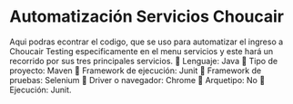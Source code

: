 # Automatización Servicios Choucair
Aqui podras econtrar el codigo, que se uso para automatizar el ingreso a Choucair Testing especificamente en el menu servicios y este hará un recorrido por sus tres principales servicios.
	Lenguaje: Java
	Tipo de proyecto: Maven
	Framework de ejecución: Junit
	Framework de pruebas: Selenium
	Driver o navegador: Chrome
	Arquetipo: No
	Ejecución: Junit.
